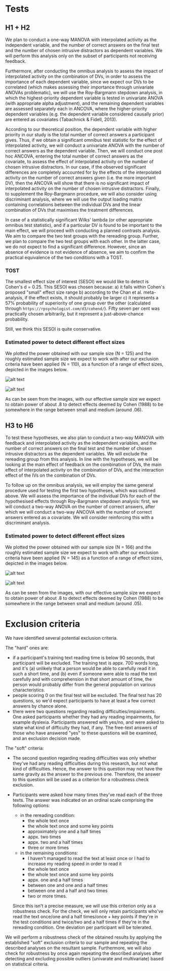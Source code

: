# Tests

## H1 + H2

We plan to conduct a one-way MANOVA with interpolated activity as the independent variable, and the number 
of correct answers on the final test and the number of chosen intrusive distractors as dependent variables. We
will perform this analysis only on the subset of participants not receiving feedback.

Furthermore, after conducting the omnibus analysis to assess the impact of interpolated activity on the 
combination of DVs, in order to assess the importance of each dependent variable, since we expect our DVs 
to be correlated (which makes assessing their importance through univariate ANOVAs problematic), we will 
use the Roy-Bargmann stepdown analysis, in which the highest-priority dependent variable is tested in univariate 
ANOVA (with appropriate alpha adjustment), and the remaining dependent variables are assessed separately each 
in ANCOVA, where the higher-priority dependent variables (e.g. the dependent variable considered causally 
prior) are entered as covariates (Tabachnick & Fidell, 2013).

According to our theoretical position, the dependent variable with higher priority in our study is the 
total number of correct answers a participant gives. Thus, if we obtain a significant omnibus test statistic 
for the effect of interpolated activity, we will conduct a univariate ANOVA
with the number of correct answers as the dependent variable. Then, we will conduct one post hoc ANCOVA, entering the total number 
of correct answers as the covariate, to assess the effect of interpolated activity on the number of 
chosen intrusive distractors. In our case, if the observed significant differences are completely 
accounted for by the effects of the interpolated activity on the number of correct answers given (i.e. 
the more important DV), then the ANCOVA will show that there is no significant impact of interpolated 
activity on the number of chosen intrusive distractors. Finally, to supplement the Roy-Bargmann procedure,
we will also consider using discriminant analysis, where we will use the output loading matrix containing
correlations between the individual DVs and the linear combination of DVs that maximises the treatment 
differences.

In case of a statistically significant Wilks' lambda (or other appropriate omnibus test statistic), and if 
a particular DV is found to be important to the main effect, we will proceed with conducting a planned contrasts
analysis. We aim to compare the two test groups with the rereading group.
Further, we plan to compare the two test groups with each other. In the latter
case, we do not expect to find a significant difference. However, since an
absence of evidence is not evidence of absence, we aim to confirm the practical
equivalence of the two conditions with a TOST.

### TOST

The smallest effect size of interest (SESOI) we would like to detect is Cohen's d = 0.25. This SESOI
was chosen because:
a) it falls within Cohen's proposed "small" effect size range
b) according to the Chan et al. meta-analysis, if the effect exists, it should probably be larger
c) it represents a 57% probability of superiority of one group over the other (calculated through
`https://rpsychologist.com/d3/cohend/`). Fifty seven per cent was practically chosen arbitrarily,
but it represent a just-above-chance probability.

Still, we think this SESOI is quite conservative.

### Estimated power to detect different effect sizes

We plotted the power obtained with our sample size (N = 125) and the roughly estimated sample size
we expect to work with after our exclusion criteria have been applied (N = 110), as a function of a
range of effect sizes, depicted in the images below. 

![alt text](https://github.com/ffzg-erudito/inter-testing-feedback-2018/blob/master/analyses/images/H1-H2_power_plot_N125.png)

![alt text](https://github.com/ffzg-erudito/inter-testing-feedback-2018/blob/master/analyses/images/H1-H2_power_plot_N110.png)

As can be seen from the images, with our effective sample size we expect to obtain power of about .8
to detect effects deemed by Cohen (1988) to be somewhere in the range between small and medium (around .06).

## H3 to H6

To test these hypotheses, we also plan to conduct a two-way MANOVA with feedback and interpolated 
activity as the independent variables, and the number of correct answers on the final test and the
number of chosen intrusive distractors as the dependent variables. We will exclude the rereading 
group from this analysis. In line with the hypotheses, we will be looking at the main effect of 
feedback on the combination of DVs, the main effect of interpolated activity on the combination of 
DVs, and the interaction effect of the IVs on the combination of DVs.

To follow up on the omnibus analysis, we will employ the same general procedure used for testing the first
two hypotheses, which was outlined above. We will assess the importance of the individual DVs for each 
of the hypothesised effects through Roy-Bargmann stepdown analysis: first, we will conduct a two-way 
ANOVA on the number of correct answers, after which we will conduct a two-way ANCOVA with the number of 
correct answers entered as a covariate. We will consider reinforcing this with a discriminant analysis.

### Estimated power to detect different effect sizes

We plotted the power obtained with our sample size (N = 166) and the roughly estimated sample size
we expect to work with after our exclusion criteria have been applied (N = 145) as a function of a 
range of effect sizes, depicted in the images below.

![alt text](https://github.com/ffzg-erudito/inter-testing-feedback-2018/blob/master/analyses/images/H3-H6_power_plot_N166.png)

![alt text](https://github.com/ffzg-erudito/inter-testing-feedback-2018/blob/master/analyses/images/H3-H6_power_plot_N145.png)

As can be seen from the images, with our effective sample size we expect to obtain power of about .8
to detect effects deemed by Cohen (1988) to be somewhere in the range between small and medium (around .05).

# Exclusion criteria

We have identified several potential exclusion criteria.

The "hard" ones are:
- if a participant's training text reading time is below 90 seconds, that
    participant will be excluded. The training text is appx. 700 words long, and
    it's (a) unlikely that a person would be able to carefully read it in such a
    short time, and (b) even if someone were able to read the text carefully and
    with comprehension in that short amount of time, the person would probably
    differ from the general population on various characteristics.
- people scoring 0 on the final test will be excluded. The final test has 20
    questions, so we'd expect participants to have at least a few correct
    answers by chance alone.
- there were two questions regarding reading difficulties/impairments. One asked
    participants whether they had any reading impairments, for example dyslexia.
    Participants answered with yes/no, and were asked to state what kind of
    difficulty they had, if any. The free-text answers of those who have
    answered "yes" to these questions will be examined, and an exclusion
    decision made.

The "soft" criteria:
- The second question regarding reading difficulties was only whether they've had any
    reading difficulties during this research, but not what kind of
    difficulties. Hence, the answer to this question may not have the same
    gravity as the answer to the previous one. Therefore, the answer to this
    question will be used as a criterion for a robustness check exclusion.
- Participants were asked how many times they've read each of the three texts.
    The answer was indicated on an ordinal scale comprising the following
    options:
    - in the rereading condition:
        - the whole text once
        - the whole text once and some key points
        - approximately one and a half times
        - appx. two times
        - appx. two and a half times
        - three or more times
    - in the remaining conditions:
        - I haven't managed to read the text at least once or I had to increase
            my reading speed in order to read it
        - the whole text once
        - the whole text once and some key points
        - appx. one and a half times
        - between one and one and a half times
        - between one and a half and two times
        - two or more times.

    Since this isn't a precise measure, we will use this criterion only as a
    robustness check. For the check, we will only retain participants who've
    read the text once/one and a half times/once + key points if they're in the
    test conditions and twice/two and a half times if they're in the rereading
    condition. One deviation per participant will be tolerated.

We will perform a robustness check of the obtained results by applying the established
"soft" exclusion criteria to our sample and repeating the described analyses on the 
resultant sample. Furthermore, we will also check for robustness by once again repeating 
the described analyses after detecting and excluding possible outliers (univarate and 
multivariate) based on statistical criteria.
